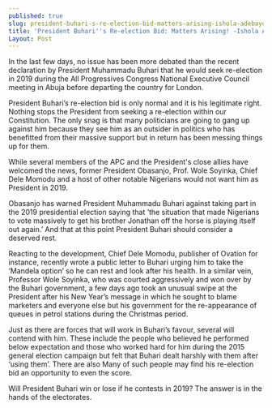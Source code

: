 ```yaml
---
published: true
slug: president-buhari-s-re-election-bid-matters-arising-ishola-adebayo
title: 'President Buhari''s Re-election Bid: Matters Arising! -Ishola Adebayo'
Layout: Post
---
```

In the last few days, no issue has been more debated than the recent declaration by President Muhammadu Buhari that he would seek re-election in 2019 during the All Progressives Congress National Executive Council meeting in Abuja before departing the country for London.

President Buhari’s re-election bid is only normal and it is his legitimate right. Nothing stops the President from seeking a re-election within our Constitution. The only snag is that many politicians are going to gang up against him because they see him as an outsider in politics who has benefitted from their massive support but in return has been messing things up for them.

While several members of the APC and the President's close allies have welcomed the news, former President Obasanjo, Prof. Wole Soyinka, Chief Dele Momodu and a host of other notable Nigerians would not want him as President in 2019. 

Obasanjo has warned President Muhammadu Buhari against taking part in the 2019 presidential election saying that ‘the situation that made Nigerians to vote massively to get his brother Jonathan off the horse is playing itself out again.’ And that at this point President Buhari should consider a deserved rest.

Reacting to the development, Chief Dele Momodu, publisher of Ovation for instance, recently wrote a public letter to Buhari urging him to take the ‘Mandela option’ so he can rest and look after his health. In a similar vein, Professor Wole Soyinka, who was courted aggressively and won over by the Buhari government, a few days ago took an unusual swipe at the President after his New Year’s message in which he sought to blame marketers and everyone else but his government for the re-appearance of queues in petrol stations during the Christmas period.

Just as there are forces that will work in Buhari’s favour, several will contend with him. These include the people who believed he performed below expectation and those who worked hard for him during the 2015 general election campaign but felt that Buhari dealt harshly with them after ‘using them’. There are also Many of such people may find his re-election bid an opportunity to even the score. 

Will President Buhari win or lose if he contests in 2019? The answer is in the hands of the electorates.

